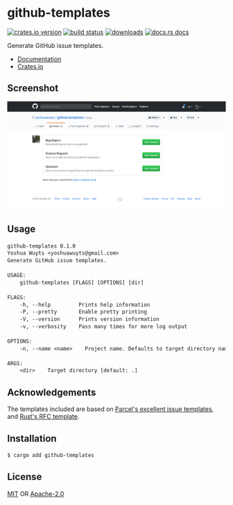 # github-templates
[![crates.io version][1]][2] [![build status][3]][4]
[![downloads][5]][6] [![docs.rs docs][7]][8]

Generate GitHub issue templates.

- [Documentation][8]
- [Crates.io][2]

## Screenshot
![screenshot](./assets/screenshot.png)

## Usage
```txt
github-templates 0.1.0
Yoshua Wuyts <yoshuawuyts@gmail.com>
Generate GitHub issue templates.

USAGE:
    github-templates [FLAGS] [OPTIONS] [dir]

FLAGS:
    -h, --help         Prints help information
    -P, --pretty       Enable pretty printing
    -V, --version      Prints version information
    -v, --verbosity    Pass many times for more log output

OPTIONS:
    -n, --name <name>    Project name. Defaults to target directory name

ARGS:
    <dir>    Target directory [default: .]
```

## Acknowledgements
The templates included are based on [Parcel's excellent issue
templates](https://github.com/parcel-bundler/parcel/tree/master/.github/ISSUE_TEMPLATE),
and [Rust's RFC
template](https://github.com/rust-lang/rfcs/blob/master/0000-template.md).

## Installation
```sh
$ cargo add github-templates
```

## License
[MIT](./LICENSE-MIT) OR [Apache-2.0](./LICENSE-APACHE)

[1]: https://img.shields.io/crates/v/github-templates.svg?style=flat-square
[2]: https://crates.io/crates/github-templates
[3]: https://img.shields.io/travis/yoshuawuyts/github-templates.svg?style=flat-square
[4]: https://travis-ci.org/yoshuawuyts/github-templates
[5]: https://img.shields.io/crates/d/github-templates.svg?style=flat-square
[6]: https://crates.io/crates/github-templates
[7]: https://img.shields.io/badge/docs-latest-blue.svg?style=flat-square
[8]: https://docs.rs/github-templates
